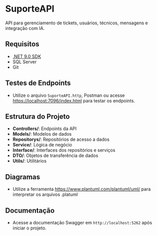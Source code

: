 
# SuporteAPI

API para gerenciamento de tickets, usuários, técnicos, mensagens e integração com IA.

## Requisitos

- [.NET 9.0 SDK](https://dotnet.microsoft.com/download/dotnet/9.0)
- SQL Server
- Git


## Testes de Endpoints

- Utilize o arquivo `SuporteAPI.http`, Postman ou acesse [https://localhost:7096/index.html](https://localhost:7096/index.html) para testar os endpoints.

## Estrutura do Projeto

- **Controllers/**: Endpoints da API
- **Models/**: Modelos de dados
- **Repositorys/**: Repositórios de acesso a dados
- **Service/**: Lógica de negócio
- **Interface/**: Interfaces dos repositórios e serviços
- **DTO/**: Objetos de transferência de dados
- **Utils/**: Utilitários

## Diagramas

- Utilize a ferramenta https://www.plantuml.com/plantuml/uml/ para interpretar os arquivos .platuml

## Documentação

- Acesse a documentação Swagger em `http://localhost:5262` após iniciar o projeto.